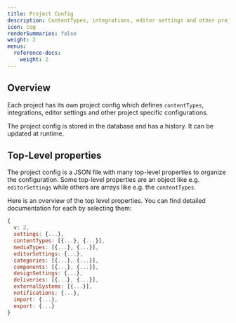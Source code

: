 ```yaml
---
title: Project Config
description: ContentTypes, integrations, editor settings and other project specific configurations.
icon: cog
renderSummaries: false
weight: 2
menus:
  reference-docs:
    weight: 2
---
```



## Overview

Each project has its own project config which defines `contentTypes`, integrations, editor settings and other project specific configurations.

The project config is stored in the database and has a history. It can be updated at runtime.

## Top-Level properties

The project config is a JSON file with many top-level properties to organize the configuration. Some top-level properties are an object like e.g. `editorSettings` while others are arrays like e.g. the `contentTypes`.

Here is an overview of the top level properties. You can find detailed documentation for each by selecting them:
```js
{
  v: 2,
  settings: {...},
  contentTypes: [{...}, {...}],
  mediaTypes: [{...}, {...}],
  editorSettings: {...},
  categories: [{...}, {...}],
  components: [{...}, {...}],
  designSettings: {...},
  deliveries: [{...}, {...}],
  externalSystems: [{...}],
  notifications: {...},
  import: {...},
  export: {...}
}
```
